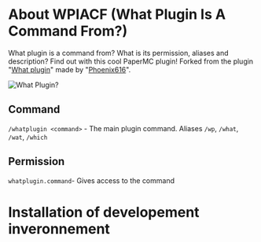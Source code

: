 # About WPIACF (What Plugin Is A Command From?)

What plugin is a command from? What is its permission, aliases and description? Find out with this cool PaperMC plugin! Forked from the plugin "[What plugin](https://github.com/Phoenix616/WhatPlugin/)" made by "[Phoenix616](https://github.com/Phoenix616)".

![What Plugin?](http://i.imgur.com/hCzzRBV.png)

## Command

`/whatplugin <command>` - The main plugin command. Aliases `/wp`, `/what`, `/wat`, `/which`

## Permission

`whatplugin.command`- Gives access to the command

# Installation of developement inveronnement
